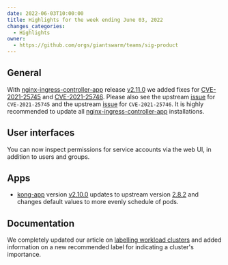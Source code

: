 ```yaml
---
date: 2022-06-03T10:00:00
title: Highlights for the week ending June 03, 2022
changes_categories:
  - Highlights
owner:
  - https://github.com/orgs/giantswarm/teams/sig-product
---
```


## General

With [nginx-ingress-controller-app](https://github.com/giantswarm/nginx-ingress-controller-app) release [v2.11.0](https://github.com/giantswarm/nginx-ingress-controller-app/blob/master/CHANGELOG.md#2110---2022-04-22) we added fixes for [CVE-2021-25745](https://github.com/advisories/GHSA-pvmg-xgmx-9mxh) and [CVE-2021-25746](https://github.com/advisories/GHSA-79xv-4hmm-pw72). Please also see the upstream [issue](https://github.com/kubernetes/ingress-nginx/issues/8502) for `CVE-2021-25745` and the upstream [issue](https://github.com/kubernetes/ingress-nginx/issues/8503) for `CVE-2021-25746`. It is highly recommended to update all [nginx-ingress-controller-app](https://github.com/giantswarm/nginx-ingress-controller-app) installations.


## User interfaces

You can now inspect permissions for service accounts via the web UI, in addition to users and groups.


## Apps
- [kong-app](https://github.com/giantswarm/kong-app) version [v2.10.0](https://github.com/giantswarm/kong-app/blob/master/CHANGELOG.md#2100---2022-06-02) updates to upstream version [2.8.2](https://github.com/Kong/charts/releases/tag/kong-2.8.2) and changes default values to more evenly schedule of pods.


## Documentation

We completely updated our article on [labelling workload clusters](https://docs.giantswarm.io/advanced/labelling-workload-clusters/) and added information on a new recommended label for indicating a cluster's importance.

